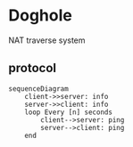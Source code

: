 # Doghole

NAT traverse system

## protocol

```mermaid
sequenceDiagram
    client->>server: info
    server->>client: info
    loop Every [n] seconds
        client-->server: ping
        server-->client: ping
    end
```